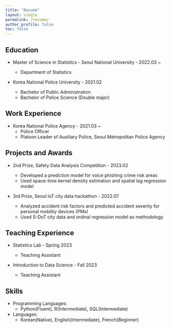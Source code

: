 ```yaml
---
title: "Resumé"
layout: single
permalink: /resume/
author_profile: false
toc: false
---
```

## Education

- Master of Science in Statistics - Seoul National University - 2022.03 ~
  - Department of Statistics

- Korea National Police University - 2021.02
  - Bachelor of Public Administration
  - Bachelor of Police Science (Double major)


## Work Experience

- Korea National Police Agency - 2021.03 ~
  - Police Officer
  - Platoon Leader of Auxiliary Police, Seoul Metropolitan Police Agency


## Projects and Awards

- 2nd Prize, Safety Data Analysis Competition - 2023.02
  - Developed a prediction model for voice phishing crime risk areas
  - Used space-time kernel density estimation and spatial lag regression model

- 3rd Prize, Seoul IoT city data hackathon - 2022.07
  - Analyzed accident risk factors and predicted accident severity for personal mobility devices (PMs)
  - Used S-DoT city data and ordinal regression model as methodology


## Teaching Experience

- Statistics Lab - Spring 2023
  - Teaching Assistant

- Introduction to Data Science - Fall 2023
  - Teaching Assistant


## Skills
- Programming Languages:
  - Python(Fluent), R(Intermediate), SQL(Intermediate)
- Languages:
  - Korean(Native), English(Intermediate), French(Beginner)